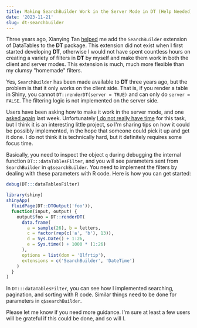 ```yaml
---
title: Making SearchBuilder Work in the Server Mode in DT (Help Needed)
date: '2023-11-21'
slug: dt-searchbuilder
---
```


Three years ago, Xianying Tan [helped](https://github.com/rstudio/DT/pull/881)
me add the `SearchBuilder` extension of DataTables to the **DT** package. This
extension did not exist when I first started developing **DT**, otherwise I
would not have spent countless hours on creating a variety of filters in **DT**
by myself and make them work in both the client and server modes. This extension
is much, much more flexible than my clumsy "homemade" filters.

Yes, `SearchBuilder` has been made available to **DT** three years ago, but the
problem is that it only works on the client side. That is, if you render a table
in Shiny, you cannot `DT::renderDT(server = TRUE)` and can only do
`server = FALSE`. The filtering logic is not implemented on the server side.

Users have been asking how to make it work in the server mode, and one [asked
again](https://github.com/rstudio/DT/issues/1069#issuecomment-1812854482) last
week. Unfortunately [I do not really have time](/en/2023/05/dt-status/) for this
task, but I think it is an interesting little project, so I'm sharing tips on
how it could be possibly implemented, in the hope that someone could pick it up
and get it done. I do not think it is technically hard, but it definitely
requires some focus time.

Basically, you need to inspect the object `q` during debugging the internal
function `DT:::dataTablesFilter`, and you will see parameters sent from
`SearchBuilder` in `q$searchBuilder`. You need to implement the filters by
dealing with these parameters with R code. Here is how you can get started:

``` r
debug(DT:::dataTablesFilter)

library(shiny)
shinyApp(
  fluidPage(DT::DTOutput('foo')),
  function(input, output) {
    output$foo = DT::renderDT(
      data.frame(
        a = sample(26), b = letters,
        c = factor(rep(c('a', 'b'), 13)),
        d = Sys.Date() + 1:26,
        e = Sys.time() + 1000 * (1:26)
      ),
      options = list(dom = 'Qlfrtip'),
      extensions = c('SearchBuilder', 'DateTime')
    )
  }
)
```

In `DT:::dataTablesFilter`, you can see how I implemented searching, pagination,
and sorting with R code. Similar things need to be done for parameters in
`q$searchBuilder`.

Please let me know if you need more guidance. I'm sure at least a few users will
be grateful if this could be done, and so will I.
